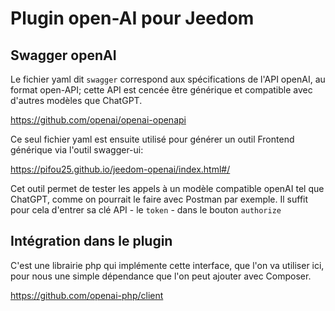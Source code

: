 # Plugin open-AI pour Jeedom

## Swagger openAI 

Le fichier yaml dit `swagger` correspond aux spécifications de l'API openAI, 
au format open-API; cette API est cencée être générique et compatible avec d'autres modèles que ChatGPT.

https://github.com/openai/openai-openapi

Ce seul fichier yaml est ensuite utilisé pour générer un outil Frontend générique via l'outil swagger-ui:

https://pifou25.github.io/jeedom-openai/index.html#/

Cet outil permet de tester les appels à un modèle compatible openAI tel que ChatGPT, comme on pourrait le faire avec Postman par exemple.
Il suffit pour cela d'entrer sa clé API - le `token` - dans le bouton `authorize`

## Intégration dans le plugin

C'est une librairie php qui implémente cette interface, que l'on va utiliser ici, pour nous une simple dépendance que
 l'on peut ajouter avec Composer.

https://github.com/openai-php/client

